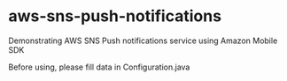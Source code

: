 # aws-sns-push-notifications

Demonstrating AWS SNS Push notifications service using Amazon Mobile SDK

Before using, please fill data in Configuration.java
